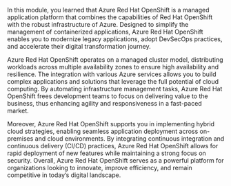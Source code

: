 In this module, you learned that Azure Red Hat OpenShift is a managed application platform that combines the capabilities of Red Hat OpenShift with the robust infrastructure of Azure. Designed to simplify the management of containerized applications, Azure Red Hat OpenShift enables you to modernize legacy applications, adopt DevSecOps practices, and accelerate their digital transformation journey.

Azure Red Hat OpenShift operates on a managed cluster model, distributing workloads across multiple availability zones to ensure high availability and resilience. The integration with various Azure services allows you to build complex applications and solutions that leverage the full potential of cloud computing. By automating infrastructure management tasks, Azure Red Hat OpenShift frees development teams to focus on delivering value to the business, thus enhancing agility and responsiveness in a fast-paced market.

Moreover, Azure Red Hat OpenShift supports you in implementing hybrid cloud strategies, enabling seamless application deployment across on-premises and cloud environments. By integrating continuous integration and continuous delivery (CI/CD) practices, Azure Red Hat OpenShift allows for rapid deployment of new features while maintaining a strong focus on security. Overall, Azure Red Hat OpenShift serves as a powerful platform for organizations looking to innovate, improve efficiency, and remain competitive in today’s digital landscape.

